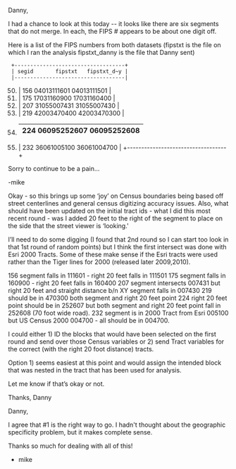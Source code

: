 Danny, 

I had a chance to look at this today -- it looks like there are six segments that do not merge. In each, the FIPS # appears to be about one digit off. 

Here is a list of the FIPS numbers from both datasets (fipstxt is the file on which I ran the analysis fipstxt_danny is the file that Danny sent)

     +-----------------------------------+
     | segid       fipstxt   fipstxt_d~y |
     |-----------------------------------|
 50. |   156   04013111601   04013111501 |
 69. |   175   17031160900   17031160400 |
101. |   207   31055007431   31055007430 |
113. |   219   42003470400   42003470300 |
118. |   224   06095252607   06095252608 |
     |-----------------------------------|
126. |   232   36061005100   36061004700 |
     +-----------------------------------+

Sorry to continue to be a pain...

-mike


Okay - so this brings up some ‘joy’ on Census boundaries being based off street centerlines and general census digitizing accuracy issues. Also, what should have been updated on the initial tract ids - what I did this most recent round - was I added 20 feet to the right of the segment to place on the side that the street viewer is ‘looking.'

I’ll need to do some digging (I found that 2nd round so I can start too look in that 1st round of random points) but I think the first intersect was done with Esri 2000 Tracts. Some of these make sense if the Esri tracts were used rather than the Tiger lines for 2000 (released later 2009,2010).

156 segment falls in 111601 - right 20 feet falls in 111501
175 segment falls in 160900 - right 20 feet falls in 160400
207 segment intersects 007431 but right 20 feet and straight distance b/n XY segment falls in 007430
219 should be in 470300 both segment and right 20 feet point
224 right 20 feet point should be in 252607 but both segment and right 20 feet point fall in 252608 (70 foot wide road). 
232 segment is in 2000 Tract from Esri 005100 but US Census 2000 004700 - all should be in 004700. 

I could either 1) ID the blocks that would have been selected on the first round and send over those Census variables or 2) send Tract variables for the correct (with the right 20 foot distance) tracts. 

Option 1) seems easiest at this point and would assign the intended block that was nested in the tract that has been used for analysis. 

Let me know if that’s okay or not. 

Thanks,
Danny


Danny,

I agree that #1 is the right way to go. I hadn't thought about the geographic specificity problem, but it makes complete sense. 

Thanks so much for dealing with all of this!

- mike
